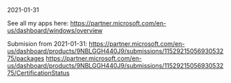 

2021-01-31

See all my apps here: https://partner.microsoft.com/en-us/dashboard/windows/overview

Submision from 2021-01-31:
https://partner.microsoft.com/en-us/dashboard/products/9NBLGGH440J9/submissions/1152921505693053275/packages
https://partner.microsoft.com/en-us/dashboard/products/9NBLGGH440J9/submissions/1152921505693053275/CertificationStatus